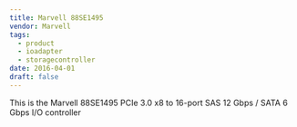 ```yaml
---
title: Marvell 88SE1495
vendor: Marvell
tags:
  - product
  - ioadapter
  - storagecontroller
date: 2016-04-01
draft: false
---
```



This is the Marvell 88SE1495 PCIe 3.0 x8 to 16-port SAS 12 Gbps / SATA 6 Gbps I/O controller
